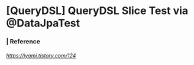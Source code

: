 # [QueryDSL] QueryDSL Slice Test via @DataJpaTest 



### | Reference

###### https://jyami.tistory.com/124